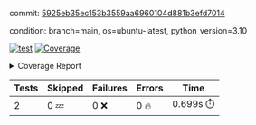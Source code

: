 commit: [5925eb35ec153b3559aa6960104d881b3efd7014](https://github.com/rcmdnk/python-template/tree/5925eb35ec153b3559aa6960104d881b3efd7014)

condition: branch=main, os=ubuntu-latest, python_version=3.10

[![test](https://github.com/rcmdnk/python-template/actions/workflows/test.yml/badge.svg)](https://github.com/rcmdnk/python-template/actions/runs/6685150538)
<a href="https://github.com/rcmdnk/python-template/blob/5925eb35ec153b3559aa6960104d881b3efd7014/README.md"><img alt="Coverage" src="https://img.shields.io/badge/Coverage-100%25-brightgreen.svg" /></a><details><summary>Coverage Report </summary><table><tr><th>File</th><th>Stmts</th><th>Miss</th><th>Cover</th></tr><tbody><tr><td><b>TOTAL</b></td><td><b>4</b></td><td><b>0</b></td><td><b>100%</b></td></tr></tbody></table></details>

| Tests | Skipped | Failures | Errors | Time |
| ----- | ------- | -------- | -------- | ------------------ |
| 2 | 0 :zzz: | 0 :x: | 0 :fire: | 0.699s :stopwatch: |

